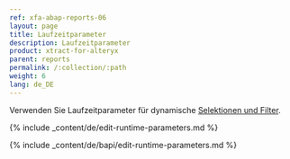 ```yaml
---
ref: xfa-abap-reports-06
layout: page
title: Laufzeitparameter
description: Laufzeitparameter
product: xtract-for-alteryx
parent: reports
permalink: /:collection/:path
weight: 6
lang: de_DE
---
```


Verwenden Sie Laufzeitparameter für dynamische [Selektionen und Filter](./report-extraction-define#varianten-und-selektionen).

{% include _content/de/edit-runtime-parameters.md %}

{% include _content/de/bapi/edit-runtime-parameters.md %}
